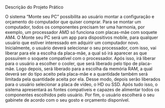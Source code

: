 Descrição do Projeto Prático

O sistema “Monte seu PC” possibilita ao usuário montar a configuração e orçamento do computador que quiser comprar. Para se montar um computador, todos os componentes precisam ter uma harmonia, por exemplo, um processador AMD só funciona com placas-mãe com soquete AM4. O Monte seu PC será um app para dispositivos mobile, para qualquer usuário que estiver interessado em adquirir um computador novo. Inicialmente, o usuário deverá selecionar o seu processador, com isso, vai liberar para ele a escolha da placa-mãe, a qual só irá aparecer as que possuírem o soquete compatível com o processador. Após isso, irá liberar para o usuário a escolher o cooler, que será liberado pelo tipo de placa-mãe. Logo depois, será liberado para a escolha da memória RAM, a qual deverá ser do tipo aceito pela placa-mãe e a quantidade também será limitada pela quantidade aceita por ela. Desse modo, depois serão liberados para o usuário selecionar a placa de vídeo, o HD ou SSD. Após tudo isso, o sistema apresentará as fontes compatíveis e capazes de alimentar todos os componentes escolhidos pelo usuário. Por fim, o usuário escolherá o seu gabinete de acordo com o seu gosto e orçamento disponível.

